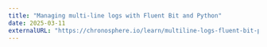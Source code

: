 ```yaml
---
title: "Managing multi-line logs with Fluent Bit and Python"
date: 2025-03-11
externalURL: "https://chronosphere.io/learn/multiline-logs-fluent-bit-python/"
---
```

